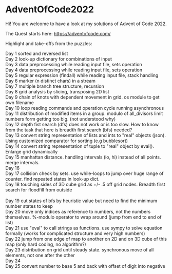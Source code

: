 # AdventOfCode2022

Hi! You are welcome to have a look at my solutions of Advent of Code 2022.

The Quest starts here: https://adventofcode.com/

Highlight and take-offs from the puzzles:

Day  1  sorted and reversed list<br>
Day  2  look-up dictionary for combinations of input<br>
Day  3  data preprocessing while reading input file, sets operation<br>
Day  4  data preprocessing while reading input file, sets operation<br>
Day  5  regular expression (findall) while reading input file, stack handling<br>
Day  6  marker (n distinct chars) in a stream <br>
Day  7  multiple branch tree structure, recursion<br>
Day  8  grid analysis by slicing, transposing 2D list<br>
Day  9  chain of knots with dependent movement in grid. os module to get own filename<br>
Day  10  loop reading commands and operation cycle running asynchronous<br>
Day  11  distribution of modified items in a group. modulo of all_divisors limit numbers form getting too big. (not understood why)<br>
Day  12  depth fist search (dfs) does not work or is too slow. How to know from the task that here is breadth first search (bfs) needed?<br>
Day  13  convert string representation of lists and ints to "real" objects (json). Using customized comparator for sorting (e.g bubblesort)<br>
Day  14  convert string representation of tuple to "real" object by eval(). Enlarge grid dynamically<br>
Day 15 manhattan distance. handling intervals (lo, hi) instead of all points. merge intervals.<br>
Day 16 <br>
Day 17 collision check by sets. use while-loops to jump over huge range of counter. find repeated states in look-up dict.<br>
Day 18 touching sides of 3D cube grid as +/- .5 off grid nodes. Breadth first search for floodfill from outside<br>
<br>
Day 19 cut states of bfs by heuristic value but need to find the minimum number states to keep<br>
Day 20 move only indices as reference to numbers, not the numbers themselves. %-modulo operator to wrap around (jump from end to end of list)<br>
Day 21 use "eval" to call strings as functions. use sympy to solve equation formally (works for complicated structure and very high numbers)<br>
Day 22 jump from one edge of map to another on 2D and on 3D cube of this map (only hard coding, no algorithm?)<br>
Day 23 distribution on grid until steady state. synchronous move of all elements, not one after the other<br>
Day 24 <br>
Day 25 convert number to base 5 and back with offset of digit into negative<br>




